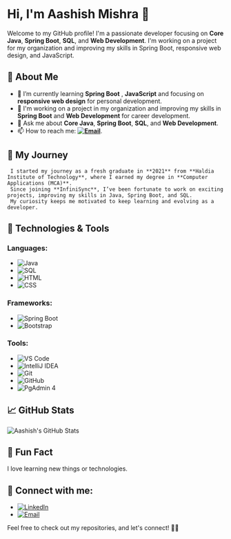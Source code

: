 # Hi, I'm Aashish Mishra 👋

Welcome to my GitHub profile! I'm a passionate developer 
focusing on **Core Java**, **Spring Boot**, **SQL**, and **Web Development**. 
I'm working on a project for my organization and improving 
my skills in Spring Boot, responsive web design, and JavaScript.

## 🚀 About Me
- 🌱 I’m currently learning **Spring Boot** , **JavaScript** and focusing on **responsive web design** for personal development.
- 👯 I'm working on a project in my organization and improving my skills in **Spring Boot** and **Web Development** for career development.
- 💬 Ask me about **Core Java**, **Spring Boot**, **SQL**, and **Web Development**.
- 📫 How to reach me: **[![Email](https://img.shields.io/badge/Email-aashishmishra1880%40gmail.com-D14836?style=flat&logo=gmail&logoColor=white)](mailto:aashishmishra1880@gmail.com)**.
  

## 🌱 My Journey
     I started my journey as a fresh graduate in **2021** from **Haldia Institute of Technology**, where I earned my degree in **Computer Applications (MCA)**.
     Since joining **InfiniSync**, I’ve been fortunate to work on exciting projects, improving my skills in Java, Spring Boot, and SQL. 
     My curiosity keeps me motivated to keep learning and evolving as a developer.


## 🔧 Technologies & Tools

### Languages:
- ![Java](https://img.shields.io/badge/Java-007396?style=flat&logo=java&logoColor=white)
- ![SQL](https://img.shields.io/badge/SQL-003B57?style=flat&logo=postgresql&logoColor=white)
- ![HTML](https://img.shields.io/badge/HTML5-E34F26?style=flat&logo=html5&logoColor=white)
- ![CSS](https://img.shields.io/badge/CSS3-1572B6?style=flat&logo=css3&logoColor=white)

### Frameworks:
- ![Spring Boot](https://img.shields.io/badge/Spring%20Boot-6DB33F?style=flat&logo=springboot&logoColor=white)
- ![Bootstrap](https://img.shields.io/badge/Bootstrap-563D7C?style=flat&logo=bootstrap&logoColor=white)

### Tools:
- ![VS Code](https://img.shields.io/badge/VS%20Code-0078D4?style=flat&logo=visualstudiocode&logoColor=white)
- ![IntelliJ IDEA](https://img.shields.io/badge/IntelliJ%20IDEA-000000?style=flat&logo=intellijidea&logoColor=white)
- ![Git](https://img.shields.io/badge/Git-F05032?style=flat&logo=git&logoColor=white)
- ![GitHub](https://img.shields.io/badge/GitHub-181717?style=flat&logo=github&logoColor=white)
- ![PgAdmin 4](https://img.shields.io/badge/PgAdmin%204-004B87?style=flat&logo=pgadmin&logoColor=white)

## 📈 GitHub Stats
  ![Aashish's GitHub Stats](https://github-readme-stats.vercel.app/api?username=Mishra-Aashish&show_icons=true&hide_title=true&count_private=true&theme=radical)

## 🎉 Fun Fact
I love learning new things or technologies.

## 📣 Connect with me:
- [![LinkedIn](https://img.shields.io/badge/LinkedIn-0077B5?style=flat&logo=linkedin&logoColor=white)](https://www.linkedin.com/in/mishra-aashish/)
- [![Email](https://img.shields.io/badge/Email-aashishmishra1880%40gmail.com-D14836?style=flat&logo=gmail&logoColor=white)](mailto:aashishmishra1880@gmail.com)

Feel free to check out my repositories, and let's connect! 👨‍💻
